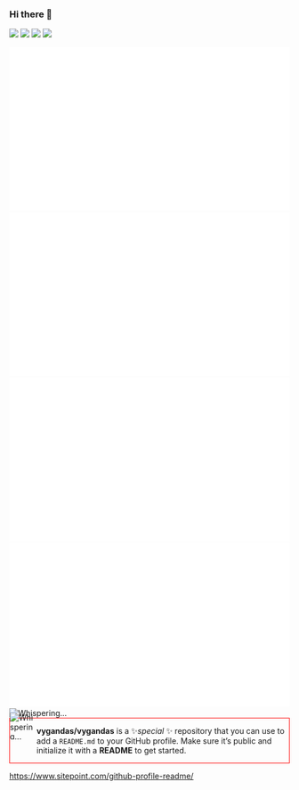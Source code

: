 ### Hi there 👋

<p>
  <a href="https://www.twitter.com/vygapro"><img src="https://img.shields.io/badge/twitter-%231DA1F2.svg?&style=for-the-badge&logo=twitter&logoColor=white" height=25></a> <a href="https://www.linkedin.com/in/vygandas"><img src="https://img.shields.io/badge/linkedin-%230077B5.svg?&style=for-the-badge&logo=linkedin&logoColor=white" height=25></a> <a href="https://www.instagram.com/vygapro/"><img src="https://img.shields.io/badge/instagram-%23E4405F.svg?&style=for-the-badge&logo=instagram&logoColor=white" height=25></a> <a href="https://medium.com/@vygandas"><img src="https://img.shields.io/badge/medium-%2312100E.svg?&style=for-the-badge&logo=medium&logoColor=white" height=25></a>
</p>


<!--
**vygandas/vygandas** is a ✨ _special_ ✨ repository because its `README.md` (this file) appears on your GitHub profile.

Here are some ideas to get you started:

- 🔭 I’m currently working on ...
- 🌱 I’m currently learning ...
- 👯 I’m looking to collaborate on ...
- 🤔 I’m looking for help with ...
- 💬 Ask me about ...
- 📫 How to reach me: ...
- 😄 Pronouns: ...
- ⚡ Fun fact: ...
-->

<a href="https://github.com/vygandas/github-stats">
<img src="https://github.com/vygandas/github-stats/blob/master/generated/overview.svg#gh-dark-mode-only" />
<img src="https://github.com/vygandas/github-stats/blob/master/generated/languages.svg#gh-dark-mode-only" />
<img src="https://github.com/vygandas/github-stats/blob/master/generated/overview.svg#gh-light-mode-only" />
<img src="https://github.com/vygandas/github-stats/blob/master/generated/languages.svg#gh-light-mode-only" />
</a>

<img alt="Whispering..." style="margin-top: -10px" class="mr-3" src="https://github.githubassets.com/images/mona-whisper.gif" width="48" height="48">

<div style="display: flex; border: thin solid red;">
  <img alt="Whispering..." style="margin-top: -10px" class="mr-3" src="https://github.githubassets.com/images/mona-whisper.gif" width="48" height="48">
  <p>
    <strong>vygandas/vygandas</strong>
    is a ✨<em>special</em> ✨ repository that you can use
    to add a <code>README.md</code> to your GitHub profile. Make sure
    it’s public and initialize it with a <strong>README</strong> to
    get started.
  </p>  
</div>

https://www.sitepoint.com/github-profile-readme/
